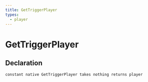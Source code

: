 ```yaml
---
title: GetTriggerPlayer
types:
  - player
---
```


# GetTriggerPlayer

## Declaration

```
constant native GetTriggerPlayer takes nothing returns player
```